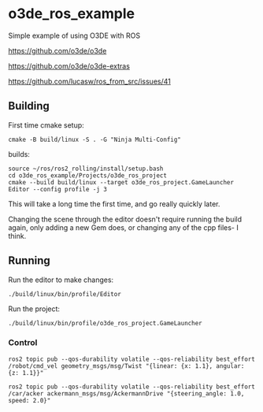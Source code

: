 # o3de_ros_example

Simple example of using O3DE with ROS

https://github.com/o3de/o3de

https://github.com/o3de/o3de-extras

https://github.com/lucasw/ros_from_src/issues/41

## Building

First time cmake setup:

```
cmake -B build/linux -S . -G "Ninja Multi-Config"
```

builds:

```
source ~/ros/ros2_rolling/install/setup.bash
cd o3de_ros_example/Projects/o3de_ros_project
cmake --build build/linux --target o3de_ros_project.GameLauncher Editor --config profile -j 3
```

This will take a long time the first time, and go really quickly later.

Changing the scene through the editor doesn't require running the build again, only adding a new Gem does, or changing any of the cpp files- I think.


## Running

Run the editor to make changes:

```
./build/linux/bin/profile/Editor
```

Run the project:

```
./build/linux/bin/profile/o3de_ros_project.GameLauncher
```

### Control

```
ros2 topic pub --qos-durability volatile --qos-reliability best_effort /robot/cmd_vel geometry_msgs/msg/Twist "{linear: {x: 1.1}, angular: {z: 1.1}}"
```

```
ros2 topic pub --qos-durability volatile --qos-reliability best_effort /car/acker ackermann_msgs/msg/AckermannDrive "{steering_angle: 1.0, speed: 2.0}"
```
